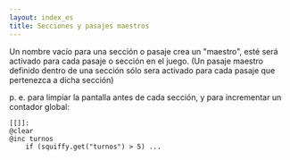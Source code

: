 ```yaml
---
layout: index_es
title: Secciones y pasajes maestros
---
```


Un nombre vac&iacute;o para una secci&oacute;n o pasaje crea un "maestro", est&eacute; ser&aacute; activado para cada pasaje o secci&oacute;n en el juego. (Un pasaje maestro definido dentro de una secci&oacute;n s&oacute;lo sera activado para cada pasaje que pertenezca a dicha secci&oacute;n)

p. e. para limpiar la pantalla antes de cada secci&oacute;n, y para incrementar un contador global:

```
[[]]:
@clear
@inc turnos
    if (squiffy.get("turnos") > 5) ...
```
